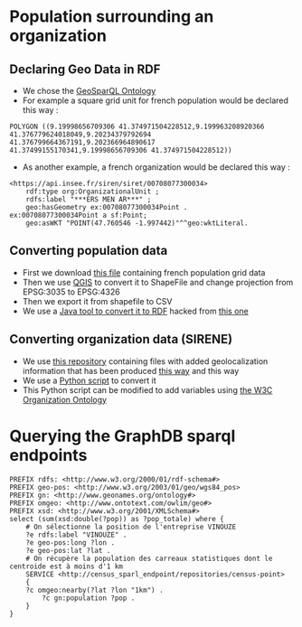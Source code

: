 # Population surrounding an organization
## Declaring Geo Data in RDF
* We chose the [GeoSparQL Ontology](http://www.opengeospatial.org/standards/geosparql)
* For example a square grid unit for french population would be declared this way :
```
POLYGON ((9.19998656709306 41.374971504228512,9.199963208920366 41.376779624018049,9.20234379792694 41.376799664367191,9.202366964890617 41.37499155170341,9.19998656709306 41.374971504228512))
```
* As another example, a french organization would be declared this way :
```
<https://api.insee.fr/siren/siret/00708077300034>
	rdf:type org:OrganizationalUnit ;
 	rdfs:label "***ERS MEN AR***" ; 
	geo:hasGeometry ex:00708077300034Point .
ex:00708077300034Point a sf:Point;
	geo:asWKT "POINT(47.760546 -1.997442)"^^geo:wktLiteral.
```
## Converting population data
* First we download [this file](https://www.insee.fr/fr/statistiques/2520034) containing french population grid data
* Then we use [QGIS](https://qgis.org/) to convert it to ShapeFile and change projection from EPSG:3035 to EPSG:4326
* Then we export it from shapefile to CSV
* We use a [Java tool to convert it to RDF](https://github.com/alicela/CensusGrid-LOS) hacked from [this one](https://github.com/LOS-ESSnet/POP5/blob/master/src/main/java/eu/europa/ec/eurostat/los/pop5/DataSetModelMaker.java)
## Converting organization data (SIRENE)
* We use [this repository](http://data.cquest.org/geo_sirene/last/)  containing files with added geolocalization information that has been produced [this way](https://www.insee.fr/fr/information/2509465) and this way
* We use a [Python script](https://github.com/trblft/Paris-Hackathon/blob/master/teams/team3/create_rdf_test.py) to convert it
* This Python script can be modified to add variables using [the W3C Organization Ontology](https://www.w3.org/TR/vocab-org/)
# Querying the GraphDB sparql endpoints
```
PREFIX rdfs: <http://www.w3.org/2000/01/rdf-schema#>
PREFIX geo-pos: <http://www.w3.org/2003/01/geo/wgs84_pos>
PREFIX gn: <http://www.geonames.org/ontology#>
PREFIX omgeo: <http://www.ontotext.com/owlim/geo#>
PREFIX xsd: <http://www.w3.org/2001/XMLSchema#>
select (sum(xsd:double(?pop)) as ?pop_totale) where {
    # On sélectionne la position de l'entreprise VINOUZE
    ?e rdfs:label "VINOUZE" .
    ?e geo-pos:long ?lon .
    ?e geo-pos:lat ?lat .
    # On récupère la population des carreaux statistiques dont le centroide est à moins d'1 km
    SERVICE <http://census_sparl_endpoint/repositories/census-point> 
    {
	?c omgeo:nearby(?lat ?lon "1km") .
    	?c gn:population ?pop .
    }
}
```
